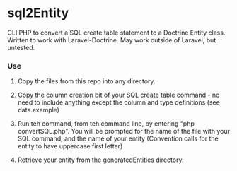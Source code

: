 # sql2Entity
CLI PHP to convert a SQL create table statement to a Doctrine Entity class. Written to work with Laravel-Doctrine. May work outside of Laravel, but untested.
### Use ###
1. Copy the files from this repo into any directory.
 
2. Copy the column creation bit of your SQL create table command - no need to include anything except the column and type definitions (see data.example)

3. Run teh command, from teh command line, by entering "php convertSQL.php". You will be prompted for the name of the file with your SQL command, and the name of your entity (Convention calls for the entity to have uppercase first letter)
  
4. Retrieve your entity from the generatedEntities directory.  
